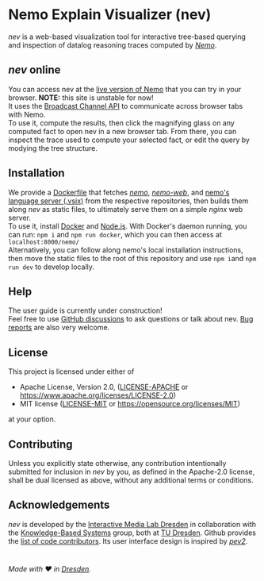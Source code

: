 # Nemo Explain Visualizer (nev)

*nev* is a web-based visualization tool for interactive tree-based querying and inspection of datalog reasoning traces computed by [*Nemo*](https://github.com/knowsys/nemo). 

## *nev* online

You can access nev at the [live version of Nemo](https://tools.iccl.inf.tu-dresden.de/nemo/next) that you can try in your browser. **NOTE:** this site is unstable for now! <br>
It uses the [Broadcast Channel API](https://developer.mozilla.org/en-US/docs/Web/API/Broadcast_Channel_API) to communicate across browser tabs with Nemo. <br>
To use it, compute the results, then click the magnifying glass on any computed fact to open nev in a new browser tab. From there, you can inspect the trace used to compute your selected fact, or edit the query by modying the tree structure. 

## Installation

We provide a [Dockerfile](Dockerfile) that fetches [*nemo*](https://github.com/knowsys/nemo), [*nemo-web*](https://github.com/knowsys/nemo-web), and [nemo's language server (.vsix)](https://github.com/knowsys/nemo-vscode-extension) from the respective repositories, then builds them along *nev* as static files, to ultimately serve them on a simple *nginx* web server. <br>
To use it, install [Docker](https://www.docker.com/) and [Node.js](https://nodejs.org/en). With Docker's daemon running, you can run: `npm i` and `npm run docker`, which you can then access at `localhost:8000/nemo/` <br>
Alternatively, you can follow along nemo's local installation instructions, then move the static files to the root of this repository and use `npm i`and `npm run dev` to develop locally. 

## Help

The user guide is currently under construction! <br>
Feel free to use [GitHub discussions](https://github.com/imldresden/nev/discussions) to ask questions or talk about nev. [Bug reports](https://github.com/imldresden/nev/issues) are also very welcome.

## License

This project is licensed under either of
- Apache License, Version 2.0, ([LICENSE-APACHE](LICENSE-APACHE) or
  https://www.apache.org/licenses/LICENSE-2.0)
- MIT license ([LICENSE-MIT](LICENSE-MIT) or
  https://opensource.org/licenses/MIT)

at your option.

## Contributing

Unless you explicitly state otherwise, any contribution intentionally submitted for inclusion in *nev* by you, as defined in the Apache-2.0 license, shall be dual licensed as above, without any additional terms or conditions.

## Acknowledgements

*nev* is developed by the [Interactive Media Lab Dresden](https://imld.de/) in collaboration with the [Knowledge-Based Systems](https://kbs.inf.tu-dresden.de/) group, both at [TU Dresden](https://tu-dresden.de). Github provides the [list of code contributors](https://github.com/knowsys/nemo/graphs/contributors). Its user interface design is inspired by [*pev2*](https://github.com/dalibo/pev2). 

#
*Made with ❤️ in [Dresden](https://www.dresden.de).*